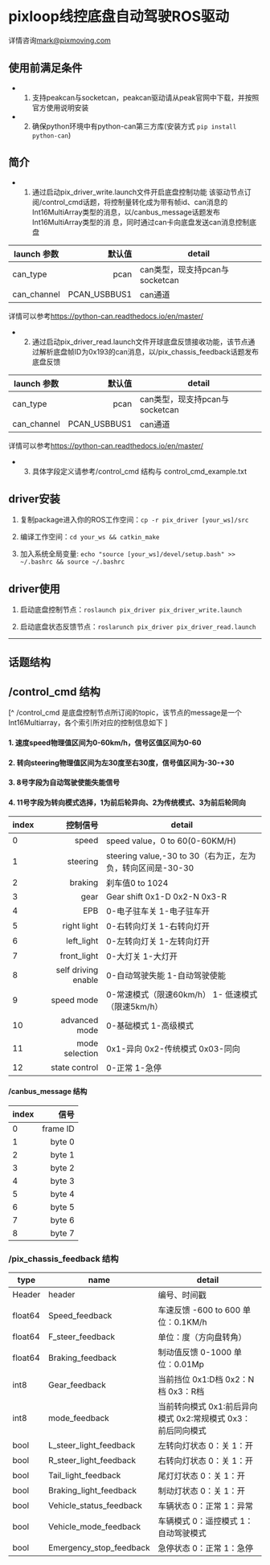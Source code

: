 # __pixloop线控底盘自动驾驶ROS驱动__

详情咨询<mark@pixmoving.com>

## 使用前满足条件
* 1. 支持peakcan与socketcan，peakcan驱动请从peak官网中下载，并按照官方使用说明安装
* 2. 确保python环境中有python-can第三方库(安装方式 `pip install python-can`)

## __简介__
* 1. 通过启动pix_driver_write.launch文件开启底盘控制功能
该驱动节点订阅/control_cmd话题，将控制量转化成为带有帧id、can消息的Int16MultiArray类型的消息，以/canbus_message话题发布Int16MultiArray类型的消
息，同时通过can卡向底盘发送can消息控制底盘

| launch 参数| 默认值  | detail |
| --------   | -----:  | ----- |
| can_type | pcan | can类型，现支持pcan与socketcan |
| can_channel | PCAN_USBBUS1 | can通道 |
详情可以参考<https://python-can.readthedocs.io/en/master/>

* 2. 通过启动pix_driver_read.launch文件开球底盘反馈接收功能，该节点通过解析底盘帧ID为0x193的can消息，以/pix_chassis_feedback话题发布底盘反馈

| launch 参数| 默认值  | detail |
| --------   | -----:  | ----- |
| can_type | pcan | can类型，现支持pcan与socketcan |
| can_channel | PCAN_USBBUS1 | can通道 |
详情可以参考<https://python-can.readthedocs.io/en/master/>

* 3. 具体字段定义请参考/control_cmd 结构与 control_cmd_example.txt

## __driver安装__


1. 复制package进入你的ROS工作空间：`cp -r pix_driver [your_ws]/src`

2. 编译工作空间：`cd your_ws && catkin_make`

3. 加入系统全局变量: ` echo "source [your_ws]/devel/setup.bash" >> ~/.bashrc && source ~/.bashrc `


## __driver使用__

1. 启动底盘控制节点：`roslaunch pix_driver pix_driver_write.launch`

2. 启动底盘状态反馈节点：`roslarunch pix_driver pix_driver_read.launch`

------
## __话题结构__
## /control_cmd 结构

[^ /control_cmd 是底盘控制节点所订阅的topic，该节点的message是一个Int16Multiarray，各个索引所对应的控制信息如下 ]

#### 1. 速度speed物理值区间为0-60km/h，信号区值区间为0-60
#### 2. 转向steering物理值区间为左30度至右30度，信号值区间为-30-+30
#### 3. 8号字段为自动驾驶使能失能信号
#### 4. 11号字段为转向模式选择，1为前后轮异向、2为传统模式、3为前后轮同向 


| index        | 控制信号  | detail |
| --------   | -----:  | ----- |
| 0 |  speed | speed value，0 to 60(0-60KM/H)|
| 1 |  steering| steering value,-30 to 30（右为正，左为负，转向区间是-30-30|
| 2 | braking| 刹车值0 to 1024|
| 3 | gear | Gear shift 0x1-D 0x2-N 0x3-R |
| 4 | EPB | 0-电子驻车关 1-电子驻车开 |
| 5|  right light| 0-右转向灯关 1-右转向灯开 |
| 6| left_light | 0-左转向灯关 1-左转向灯开|
| 7|  front_light| 0-大灯关 1-大灯开 |
| 8| self driving enable | 0-自动驾驶失能   1-自动驾驶使能 |
| 9| speed mode | 0-常速模式（限速60km/h）  1- 低速模式（限速5km/h）|
| 10| advanced mode | 0-基础模式 1-高级模式 |
| 11| mode selection | 0x1-异向 0x2-传统模式 0x03-同向|
| 12| state control | 0-正常 1-急停 |


#### /canbus_message 结构
| index        | 信号  |
| --------   | -----:  | 
| 0 |  frame ID| 
| 1 | byte 0|
| 2 | byte 1|
| 3 | byte 2|
| 4 | byte 3|
| 5 | byte 4|
| 6 | byte 5|
| 7 | byte 6|
| 8 | byte 7|

### /pix_chassis_feedback 结构
| type | name | detail |
| --------   | -----  | ----|
| Header | header | 编号、时间戳
| float64 | Speed_feedback | 车速反馈  -600 to 600    单位：0.1KM/h|
| float64 | F_steer_feedback | 单位：度（方向盘转角）|
| float64 | Braking_feedback | 制动值反馈  0-1000  单位：0.01Mp|
| int8 | Gear_feedback | 当前挡位 0x1:D档 0x2：N档 0x3：R档|
| int8 | mode_feedback | 当前转向模式 0x1:前后异向模式 0x2:常规模式 0x3：前后同向模式|
| bool | L_steer_light_feedback | 左转向灯状态 0：关 1：开|
| bool | R_steer_light_feedback | 右转向灯状态 0：关 1：开|
| bool | Tail_light_feedback | 尾灯灯状态 0：关 1：开|
| bool | Braking_light_feedback| 制动灯状态 0：关 1：开|
| bool | Vehicle_status_feedback| 车辆状态 0：正常 1：异常|
| bool | Vehicle_mode_feedback| 车辆模式 0：遥控模式 1：自动驾驶模式|
| bool | Emergency_stop_feedback| 急停状态 0：正常 1：急停|
